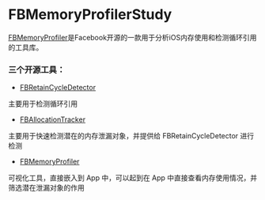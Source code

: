 # FBMemoryProfilerStudy
[FBMemoryProfiler](https://github.com/facebook/FBMemoryProfiler)是Facebook开源的一款用于分析iOS内存使用和检测循环引用的工具库。

### 三个开源工具：

- [FBRetainCycleDetector](https://github.com/facebook/FBRetainCycleDetector)

主要用于检测循环引用

- [FBAllocationTracker](https://github.com/facebook/FBAllocationTracker)

主要用于快速检测潜在的内存泄漏对象，并提供给 FBRetainCycleDetector 进行检测

- [FBMemoryProfiler](https://github.com/facebook/FBMemoryProfiler)

可视化工具，直接嵌入到 App 中，可以起到在 App 中直接查看内存使用情况，并筛选潜在泄漏对象的作用
